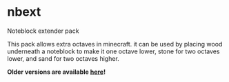 # nbext
Noteblock extender pack

This pack allows extra octaves in minecraft. it can be used by placing wood underneath a noteblock to make it one octave lower, stone for two octaves lower, and sand for two octaves higher.

**Older versions are available [here](https://www.curseforge.com/minecraft/texture-packs/nbext)!**
